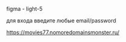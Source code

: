 figma - light-5

для входа введите любые email/password

https://movies77.nomoredomainsmonster.ru/    